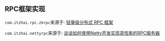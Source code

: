 ## RPC框架实现

`com.itzhai.rpc.zkrpc`来源于: [轻量级分布式 RPC 框架](http://www.importnew.com/20327.html?from=singlemessage&isappinstalled=1)

`com.itzhai.nettyrpc`来源于: [谈谈如何使用Netty开发实现高性能的RPC服务器](http://www.cnblogs.com/jietang/p/5615681.html)

